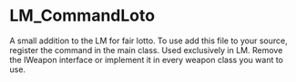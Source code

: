 # LM_CommandLoto
A small addition to the LM for fair lotto.
To use add this file to your source, register the command in the main class.
Used exclusively in LM.
Remove the IWeapon interface or implement it in every weapon class you want to use.
